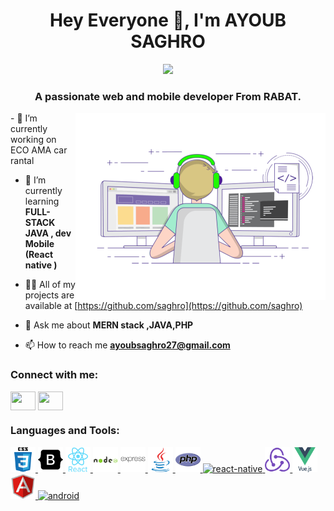 <h1 align="center">Hey Everyone 👋, I'm  AYOUB SAGHRO</h1>
<div align="center"> <img src="https://dochub.com/ayoubsaghro27/Noek8bMwxDGBWkdwl7d2qm/blue-gradient-product-manager-linkedin-article-cover-image-png?dt=xz5NphyyX4UpL95t6eKg"> </div>
<h3 align="center">A passionate web and mobile developer From RABAT. </h3>
<img align="right" alt="Coding" width="400" src="https://raw.githubusercontent.com/devSouvik/devSouvik/master/gif3.gif">
<p>
- 🔭 I’m currently working on ECO AMA  car rantal <br>

- 🌱 I’m currently learning **FULL-STACK JAVA , dev Mobile (React native )** <br>

- 👨‍💻 All of my projects are available at [https://github.com/saghro](https://github.com/saghro) <br>

- 💬 Ask me about **MERN stack ,JAVA,PHP** <br>

- 📫 How to reach me **ayoubsaghro27@gmail.com** <br>

</p>
<h3 align="left">Connect with me:</h3>
<p align="left">
<a href="https://www.linkedin.com/in/ayoub-saghro-1652ba228/" target="blank"><img align="center" src="https://raw.githubusercontent.com/rahuldkjain/github-profile-readme-generator/master/src/images/icons/Social/linked-in-alt.svg" height="30" width="40" /></a>
<a href="https://www.instagram.com/yu_ba_s/?next=%2F" target="blank"><img align="center" src="https://raw.githubusercontent.com/rahuldkjain/github-profile-readme-generator/master/src/images/icons/Social/instagram.svg"  height="30" width="40" /></a>
</p>

<h3 align="left">Languages and Tools:</h3>
<a href="https://www.w3schools.com/css/" target="_blank" rel="noreferrer">
    <img src="https://raw.githubusercontent.com/devicons/devicon/master/icons/css3/css3-original-wordmark.svg" alt="css3" width="40" height="40"/>
  </a>
  <a href="https://getbootstrap.com/" target="_blank" rel="noreferrer">
    <img src="https://raw.githubusercontent.com/devicons/devicon/master/icons/bootstrap/bootstrap-plain.svg" alt="bootstrap" width="40" height="40"/>
  </a>
  <a href="https://reactjs.org/" target="_blank" rel="noreferrer">
    <img src="https://raw.githubusercontent.com/devicons/devicon/master/icons/react/react-original-wordmark.svg" alt="react" width="40" height="40"/>
  </a>
  <a href="https://nodejs.org/" target="_blank" rel="noreferrer">
    <img src="https://raw.githubusercontent.com/devicons/devicon/master/icons/nodejs/nodejs-original-wordmark.svg" alt="node" width="40" height="40"/>
  </a>
  <a href="https://expressjs.com/" target="_blank" rel="noreferrer">
    <img src="https://raw.githubusercontent.com/devicons/devicon/master/icons/express/express-original-wordmark.svg" alt="express" width="40" height="40"/>
  </a>
  <a href="https://www.java.com" target="_blank" rel="noreferrer">
    <img src="https://raw.githubusercontent.com/devicons/devicon/master/icons/java/java-original.svg" alt="java" width="40" height="40"/>
  </a>
  <a href="https://www.php.net/" target="_blank" rel="noreferrer">
    <img src="https://raw.githubusercontent.com/devicons/devicon/master/icons/php/php-original.svg" alt="php" width="40" height="40"/>
  </a>
  <a href="https://reactnative.dev/" target="_blank" rel="noreferrer">
    <img src="https://reactnative.dev/img/header_logo.svg" alt="react-native" width="40" height="40"/>
  </a>
  <a href="https://redux.js.org/" target="_blank" rel="noreferrer">
    <img src="https://raw.githubusercontent.com/devicons/devicon/master/icons/redux/redux-original.svg" alt="redux" width="40" height="40"/>
  </a>
  <a href="https://vuejs.org/" target="_blank" rel="noreferrer">
    <img src="https://raw.githubusercontent.com/devicons/devicon/master/icons/vuejs/vuejs-original-wordmark.svg" alt="vuejs" width="40" height="40"/>
  </a>
  <a href="https://angular.io/" target="_blank" rel="noreferrer">
    <img src="https://raw.githubusercontent.com/devicons/devicon/master/icons/angularjs/angularjs-original.svg" alt="angular" width="40" height="40"/>
  </a>
  <a href="https://www.android.com/" target="_blank" rel="noreferrer">
    <img src="https://www.vectorlogo.zone/logos/android/android-icon.svg" alt="android" width="40" height="40"/>
  </a>
  
   </p>



 
 
